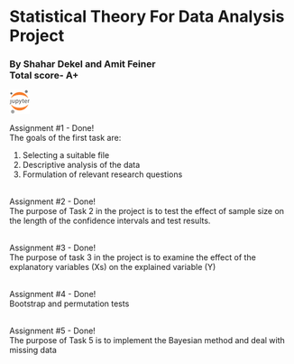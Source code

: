 # Statistical Theory For Data Analysis Project

<h3>By Shahar Dekel and Amit Feiner <br> Total score- A+ </h3>

[![jupyter](JupyterLogo.png)](https://hub.gke2.mybinder.org/user/shahardekel-sta-nalysis-project-9wxe2niz/tree)

Assignment #1 - Done!<br>
The goals of the first task are:
1. Selecting a suitable file
2. Descriptive analysis of the data
3. Formulation of relevant research questions<br><br>

Assignment #2 - Done!<br>
The purpose of Task 2 in the project is to test the effect of sample size on the length of the confidence intervals and test results.<br><br>

Assignment #3 - Done!<br>
The purpose of task 3 in the project is to examine the effect of the explanatory variables (Xs) on the explained variable (Y)<br><br>

Assignment #4 - Done!<br>
Bootstrap and permutation tests<br><br>

Assignment #5 - Done!<br>
The purpose of Task 5 is to implement the Bayesian method and deal with missing data

